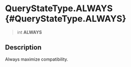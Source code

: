 QueryStateType.ALWAYS {#QueryStateType.ALWAYS}
=====================

> int **ALWAYS**

Description
-----------

Always maximize compatibility.
